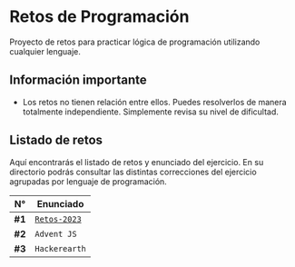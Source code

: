# Retos de Programación

Proyecto de retos para practicar lógica de programación utilizando cualquier lenguaje.

## Información importante

- Los retos no tienen relación entre ellos. Puedes resolverlos de manera totalmente independiente. Simplemente revisa su nivel de dificultad.

## Listado de retos

Aquí encontrarás el listado de retos y enunciado del ejercicio. En su directorio podrás consultar las distintas correcciones del ejercicio agrupadas por lenguaje de programación.

| N°     | Enunciado                              |
| ------ | -------------------------------------- |
| **#1** | [`Retos-2023`](./Retos-2023/README.md) |
| **#2** | `Advent JS`                            |
| **#3** | `Hackerearth`                          |
